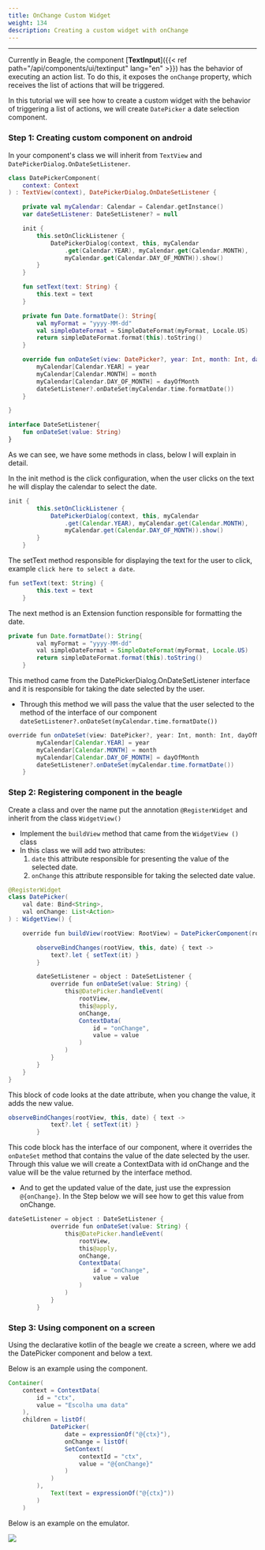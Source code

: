 ```yaml
---
title: OnChange Custom Widget
weight: 134
description: Creating a custom widget with onChange
---
```


---

Currently in Beagle, the component [**TextInput**]({{< ref path="/api/components/ui/textinput" lang="en" >}}) has the behavior of executing an action list. To do this, it exposes the `onChange` property, which receives the list of actions that will be triggered.

In this tutorial we will see how to create a custom widget with the behavior of triggering a list of actions, we will create `DatePicker` a date selection component.

### Step 1: Creating custom component on android

In your component's class we will inherit from `TextView` and `DatePickerDialog.OnDateSetListener`.

```kotlin
class DatePickerComponent(
    context: Context
) : TextView(context), DatePickerDialog.OnDateSetListener {

    private val myCalendar: Calendar = Calendar.getInstance()
    var dateSetListener: DateSetListener? = null

    init {
        this.setOnClickListener {
            DatePickerDialog(context, this, myCalendar
                .get(Calendar.YEAR), myCalendar.get(Calendar.MONTH),
                myCalendar.get(Calendar.DAY_OF_MONTH)).show()
        }
    }

    fun setText(text: String) {
        this.text = text
    }

    private fun Date.formatDate(): String{
        val myFormat = "yyyy-MM-dd"
        val simpleDateFormat = SimpleDateFormat(myFormat, Locale.US)
        return simpleDateFormat.format(this).toString()
    }

    override fun onDateSet(view: DatePicker?, year: Int, month: Int, dayOfMonth: Int) {
        myCalendar[Calendar.YEAR] = year
        myCalendar[Calendar.MONTH] = month
        myCalendar[Calendar.DAY_OF_MONTH] = dayOfMonth
        dateSetListener?.onDateSet(myCalendar.time.formatDate())
    }

}

interface DateSetListener{
    fun onDateSet(value: String)
}
```

As we can see, we have some methods in class, below I will explain in detail.
 
In the init method is the click configuration, when the user clicks on the text he will display the calendar to select the date.

```java
init {
        this.setOnClickListener {
            DatePickerDialog(context, this, myCalendar
                .get(Calendar.YEAR), myCalendar.get(Calendar.MONTH),
                myCalendar.get(Calendar.DAY_OF_MONTH)).show()
        }
    }
```

The setText method responsible for displaying the text for the user to click, example `click here to select a date`.

```java
fun setText(text: String) {
        this.text = text
    }
```

The next method is an Extension function responsible for formatting the date.

```java
private fun Date.formatDate(): String{
        val myFormat = "yyyy-MM-dd"
        val simpleDateFormat = SimpleDateFormat(myFormat, Locale.US)
        return simpleDateFormat.format(this).toString()
    }
```

This method came from the DatePickerDialog.OnDateSetListener interface and it is responsible for taking the date selected by the user.

* Through this method we will pass the value that the user selected to the method of the interface of our component `dateSetListener?.onDateSet(myCalendar.time.formatDate())`

```java
override fun onDateSet(view: DatePicker?, year: Int, month: Int, dayOfMonth: Int) {
        myCalendar[Calendar.YEAR] = year
        myCalendar[Calendar.MONTH] = month
        myCalendar[Calendar.DAY_OF_MONTH] = dayOfMonth
        dateSetListener?.onDateSet(myCalendar.time.formatDate())
    }
```

### Step 2: Registering component in the beagle

Create a class and over the name put the annotation `@RegisterWidget` and inherit from the class `WidgetView()`
* Implement the `buildView` method that came from the `WidgetView ()` class
* In this class we will add two attributes:
    1. `date` this attribute responsible for presenting the value of the selected date.
    2. `onChange` this attribute responsible for taking the selected date value.


```java
@RegisterWidget
class DatePicker(
    val date: Bind<String>,
    val onChange: List<Action>
) : WidgetView() {

    override fun buildView(rootView: RootView) = DatePickerComponent(rootView.getContext()).apply {

        observeBindChanges(rootView, this, date) { text ->
            text?.let { setText(it) }
        }

        dateSetListener = object : DateSetListener {
            override fun onDateSet(value: String) {
                this@DatePicker.handleEvent(
                    rootView,
                    this@apply,
                    onChange,
                    ContextData(
                        id = "onChange",
                        value = value
                    )
                )
            }
        }
    }
}
```

This block of code looks at the date attribute, when you change the value, it adds the new value.

```java
observeBindChanges(rootView, this, date) { text ->
            text?.let { setText(it) }
        }
```

This code block has the interface of our component, where it overrides the `onDateSet` method that contains the value of the date selected by the user. Through this value we will create a ContextData with id onChange and the value will be the value returned by the interface method.

* And to get the updated value of the date, just use the expression `@{onChange}`. In the Step below we will see how to get this value from onChange.


```java
dateSetListener = object : DateSetListener {
            override fun onDateSet(value: String) {
                this@DatePicker.handleEvent(
                    rootView,
                    this@apply,
                    onChange,
                    ContextData(
                        id = "onChange",
                        value = value
                    )
                )
            }
        }
```

### Step 3: Using component on a screen

Using the declarative kotlin of the beagle we create a screen, where we add the DatePicker component and below a text.

Below is an example using the component.

```java
Container(
    context = ContextData(
        id = "ctx",
        value = "Escolha uma data"
    ),
    children = listOf(
            DatePicker(
                date = expressionOf("@{ctx}"),
                onChange = listOf(
                SetContext(
                    contextId = "ctx",
                    value = "@{onChange}"
                )
            )
        ),
            Text(text = expressionOf("@{ctx}"))
        )
    )
```

Below is an example on the emulator.


![](/shared/date-picker-android.png)
